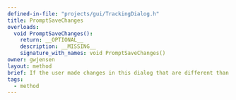 ```yaml
---
defined-in-file: "projects/gui/TrackingDialog.h"
title: PromptSaveChanges
overloads:
  void PromptSaveChanges():
    return: __OPTIONAL__
    description: __MISSING__
    signature_with_names: void PromptSaveChanges()
owner: gwjensen
layout: method
brief: If the user made changes in this dialog that are different than the overall project settings, prompt them if they would like to save the changes or not.
tags:
  - method
---
```

